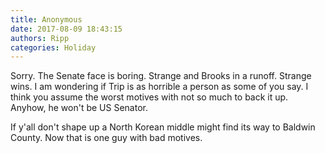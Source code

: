 ```yaml
---
title: Anonymous
date: 2017-08-09 18:43:15
authors: Ripp
categories: Holiday
---
```


 Sorry. The Senate face is boring. Strange and Brooks in a runoff.
Strange wins. I am wondering if Trip is as horrible a person as some of you say. I think you assume the worst motives with not so much to back it up. Anyhow, he won't be US Senator.

If y'all don't shape up a North Korean middle might find its way to Baldwin County. Now that is one guy with bad motives.